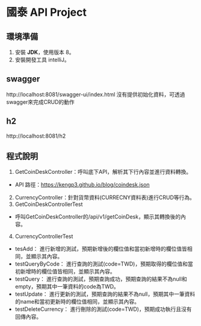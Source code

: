 #  國泰 API Project #


## 環境準備 ##
1. 安裝 **JDK**，使用版本 8。
2. 安裝開發工具 intelliJ。

## swagger ##
http://localhost:8081/swagger-ui/index.html
沒有提供初始化資料，可透過swagger來完成CRUD的動作

## h2 ##
http://localhost:8081/h2

## 程式說明 ##
1. GetCoinDeskController：呼叫底下API，解析其下行內容並進行資料轉換。
- API 路徑：https://kengp3.github.io/blog/coindesk.json
2. CurrencyController：針對貨幣資料(CURRECNY資料表)進行CRUD等行為。
3. GetCoinDeskControllerTest
- 呼叫GetCoinDeskController的/api/v1/getCoinDesk，顯示其轉換後的內容。
4. CurrencyControllerTest
- tesAdd： 進行新增的測試，預期新增後的欄位值和當初新增時的欄位值皆相同，並顯示其內容。
- testQueryByCode： 進行查詢的測試(code=TWD)，預期取得的欄位值和當初新增時的欄位值皆相同，並顯示其內容。
- testQuery： 進行查詢的測試，預期查詢成功，預期查詢的結果不為null和empty，預期其中一筆資料的code為TWD。
- testUpdate： 進行更新的測試，預期查詢的結果不為null，預期其中一筆資料的name和當初更新時的欄位值相同，並顯示其內容。
- testDeleteCurrency： 進行刪除的測試(code=TWD)，預期成功執行且沒有回傳內容。